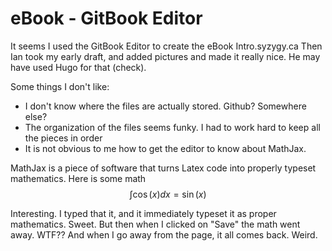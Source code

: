 # eBook - GitBook Editor

It seems I used the GitBook Editor to create the eBook Intro.syzygy.ca  Then Ian took my early draft, and added pictures and made it really nice. He may have used Hugo for that \(check\).

Some things I don't like:

* I don't know where the files are actually stored. Github? Somewhere else?
* The organization of the files seems funky. I had to work hard to keep all the pieces in order
* It is not obvious to me how to get the editor to know about MathJax.

MathJax is a piece of software that turns Latex code into properly typeset mathematics. Here is some math $$\int \cos(x) dx = \sin(x)$$

Interesting. I typed that it, and it immediately typeset it as proper mathematics. Sweet. But then when I clicked on "Save" the math went away. WTF??  And when I go away from the page, it all comes back. Weird.

